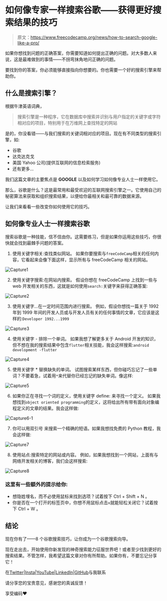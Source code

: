 # 如何像专家一样搜索谷歌——获得更好搜索结果的技巧

> 原文：<https://www.freecodecamp.org/news/how-to-search-google-like-a-pro/>

如果你想找到问题的正确答案，你需要知道如何提出正确的问题。对大多数人来说，这是最难做到的事情——不拐弯抹角地问正确的问题。

要找到你的答案，你必须能够直接指向你想要的。你也需要一个好的搜索引擎来帮助你。

## 什么是搜索引擎？

根据牛津英语词典，

> 搜索引擎是一种程序，它在数据库中搜索并识别与用户指定的关键字或字符相对应的项目，特别用于在万维网上查找特定的网站

是的，你没看错——与我们搜索的关键词相对应的项目。现在有不同类型的搜索引擎，如:

*   谷歌
*   达克达克戈
*   美国 Yahoo 公司(提供互联网的信息检索服务)
*   还有更多...

我们这篇文章的主要焦点是 **GOOGLE** 以及如何学习如何像专业人士一样使用它。

那么，谷歌是什么？这是最常用和最受欢迎的互联网搜索引擎之一。它使用自己的秘密算法来获取和组织搜索结果，以便给你最相关和最可靠的数据来源。

让我们来看看一些改变你如何使用它的技巧。

## 如何像专业人士一样搜索谷歌

搜索谷歌是一种技能，信不信由你。这需要练习，但是如果你运用这些技巧，你很快就会找到最棘手问题的答案。

1.  使用关键字相关:查找类似网站。
    如果你要搜索与`freeCodeCamp`相关的任何内容，它看起来会像下面这样，显示所有与 freeCodeCamp 相关的网站。

![Capture1](img/f62592e0624fbfd790f4f027610e9705.png)

2.  使用关键字搜索:在网站内搜索。
    假设你想在 freeCodeCamp 上找到一些与 web 开发相关的东西，这就是如何使用`search:`关键字来获得正确答案:

![Capture2](img/3c40fab5f18486db4e26c459797bff74.png)

3.  使用关键字...在一定时间范围内进行搜索。
    例如，假设你想找一篇关于 1992 年到 1999 年间的开发人员或与开发人员有关的任何事情的文章，它应该是这样的:`Developer 1992...1999`

![Capture3](img/91ba6f2002ff105e35bbcac1b6d83c54.png)

4.  使用关键字 - 排除一个单词。
    如果我想了解更多关于 Android 开发的知识，但不想在我的搜索结果中包含`flutter`相关技能，我会这样搜索:`android development -flutter`

![Capture4](img/40b3e8c59f1a848a928451fa00188d25.png)

5.  使用关键字 * 替换缺失的单词。
    试图搜索某样东西，但你碰巧忘记了一些单词？不要着急，试着用`*`来代替你已经忘记的缺失单词。像这样:

![Capture5](img/545eda4c3ff9f5058ea734fb3a4654cd.png)

6.  如果你正在寻找一个词的定义，使用关键字 define: 来寻找一个定义。
    如果我想找到`object oriented programming`的定义，这将给出所有带有面向对象编程定义的文章的结果。我会这样做:

![Capture6-1](img/3a64d5fdf9908982ab3d452a227dbd69.png)

7.  你可以用双引号 来搜索一个精确的短语。如果我想找免费的 Python 教程，我会这样做:

![Capture7](img/f8c3692899cc3ef7460b02a35f7cc108.png)

8.  使用站点:搜索特定的网站或内容。
    例如，如果我想找到一个网站，上面有与网络开发相关的博客，我们会这样搜索:

![Capture8](img/a35a9c6da0ec252d8fbb60ae45a18fa5.png)

### 这里有一些额外的提示给你:

*   想隐姓埋名，而不必使用鼠标来找到选项？试着按下 Ctrl + Shift + N 。
*   你是否在一个打开的标签页中，你想不用鼠标点击`x`就能轻松关闭它？试着按下 Ctrl + W 。

## 结论

现在你有了——8 个谷歌搜索技巧，让你成为一个谷歌搜索向导。

现在走出去，开始使用你新发现的神奇搜索能力征服世界吧！或者至少找到更好的搜索结果。不管怎样，我希望这篇文章对你有所帮助。如果你有，不要忘记分享它！

在[Twitter](https://twitter.com/larymak1)|[Insta](https://www.instagram.com/nextgencoders/)|[YouTube](https://www.youtube.com/channel/UCrT1ARRZfLOuf6nc_97eXEg)|[LinkedIn](https://www.linkedin.com/in/hillary-nyakundi-3a64b11ab/)|[GitHub](https://github.com/larymak)与我联系

请分享您的宝贵意见，感谢您的真诚反馈！

享受编码❤